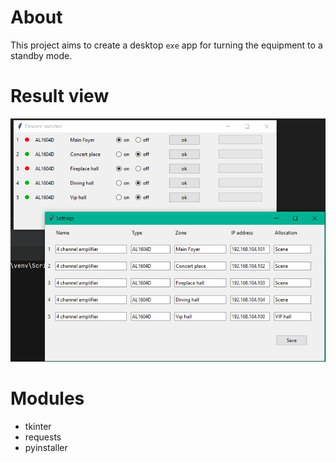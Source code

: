 # About
This project aims to create a desktop `exe` app for turning the equipment
to a standby mode.
# Result view
![img.png](img.png)
# Modules
- tkinter
- requests
- pyinstaller 